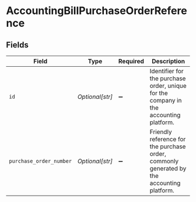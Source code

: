 # AccountingBillPurchaseOrderReference


## Fields

| Field                                                                                     | Type                                                                                      | Required                                                                                  | Description                                                                               |
| ----------------------------------------------------------------------------------------- | ----------------------------------------------------------------------------------------- | ----------------------------------------------------------------------------------------- | ----------------------------------------------------------------------------------------- |
| `id`                                                                                      | *Optional[str]*                                                                           | :heavy_minus_sign:                                                                        | Identifier for the purchase order, unique for the company in the accounting platform.     |
| `purchase_order_number`                                                                   | *Optional[str]*                                                                           | :heavy_minus_sign:                                                                        | Friendly reference for the purchase order, commonly generated by the accounting platform. |